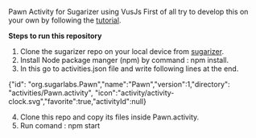 Pawn Activity for Sugarizer using VusJs
First of all try to develop this on your own by following the [tutorial](https://github.com/llaske/sugarizer/blob/dev/docs/tutorial/VueJS/tutorial.md).

**Steps to run this repository**

1. Clone the sugarizer repo on your local device from [sugarizer](https://github.com/llaske/sugarizer).
2. Install Node package manger (npm) by command : npm install.
3. In this go to activities.json file and write following lines at the end. 

{"id": "org.sugarlabs.Pawn","name":"Pawn","version":1,"directory": "activities/Pawn.activity", "icon":"activity/activity-clock.svg","favorite":true,"activityId":null}

4. Clone this repo and copy its files inside Pawn.activity.
5. Run comand : npm start
